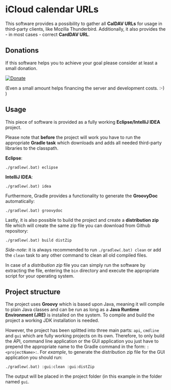# iCloud calendar URLs

This software provides a possibility to gather all **CalDAV URLs** for usage in third-party clients, like Mozilla Thunderbird.
Additionally, it also provides the - in most cases - correct **CardDAV URL**.

## Donations

If this software helps you to achieve your goal please consider at least a small donation.

[![Donate](https://img.shields.io/badge/Donate-PayPal-green.svg)](https://www.paypal.com/cgi-bin/webscr?cmd=_s-xclick&hosted_button_id=JVTUEYXWG76MA)

(Even a small amount helps financing the server and development costs. :-) )

## Usage

This piece of software is provided as a fully working **Eclipse/IntelliJ IDEA** project.

Please note that **before** the project will work you have to run the appropriate **Gradle task** which downloads and adds all needed third-party libraries to the classpath.

**Eclipse**:
```
./gradlew(.bat) eclipse
```

**IntelliJ IDEA**:
```
./gradlew(.bat) idea
```

Furthermore, Gradle provides a functionality to generate the **GroovyDoc** automatically:
```
./gradlew(.bat) groovydoc
```

Lastly, it is also possible to build the project and create a **distribution zip** file which will create the same zip file you can download from Github repository:
```
./gradlew(.bat) build distZip
```

*Side-note*: it is always recommended to run `./gradlew(.bat) clean` or add the `clean` task to any other command to clean all old compiled files.

In case of a *distribution zip* file you can simply run the software by extracting the file, entering the `bin` directory and execute the appropriate script for your operating system.

## Project structure

The project uses **Groovy** which is based upon Java, meaning it will compile to plain Java classes and can be run as long as a **Java Runtime Environment (JRE)** is installed on the system.
To compile and build the project a working JDK installation is needed.

However, the project has been splitted into three main parts: `api`, `cmdline` and `gui` which are fully working projects on its own.
Therefore, to only build the API, command line application or the GUI application you just have to prepend the appropriate name to the Gradle command in the form: `:<projectName>:`.
For *example*, to generate the distribution zip file for the GUI application you should run:
```
./gradlew(.bat) :gui:clean :gui:distZip
```
The output will be placed in the project folder (in this example in the folder named `gui`.
